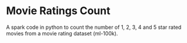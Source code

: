 # Movie Ratings Count
A spark code in python to count the number of 1, 2, 3, 4 and 5 star rated movies from a movie rating dataset (ml-100k).
